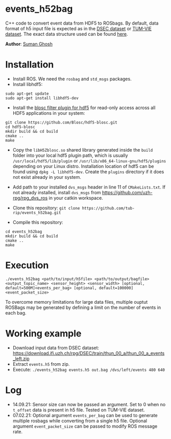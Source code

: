 # events_h52bag
C++ code to convert event data from HDF5 to ROSbags. By default, data format of h5 input file is expected as in the [DSEC dataset](https://dsec.ifi.uzh.ch/) or [TUM-VIE dataset](https://vision.in.tum.de/data/datasets/visual-inertial-event-dataset). The exact data structure used can be found [here](https://github.com/uzh-rpg/DSEC#events).

**Author**: [Suman Ghosh](https://www.linkedin.com/in/suman-ghosh-a8762576/)

# Installation
* Install ROS. We need the `rosbag` and `std_msgs` packages.
* Install libhdf5: 
```
sudo apt-get update
sudo apt-get install libhdf5-dev
```

* Install the [blosc filter plugin for hdf5](https://github.com/Blosc/hdf5-blosc#installing-the-blosc-filter-plugin) for read-only access across all HDF5 applications in your system:
```
git clone https://github.com/Blosc/hdf5-blosc.git
cd hdf5-blosc
mkdir build && cd build
cmake ..
make
```
* Copy the `libH5Zblosc.so` shared library generated inside the `build` folder into your local hdf5 plugin path, which is usually `/usr/local/hdf5/lib/plugin` or `/usr/lib/x86_64-linux-gnu/hdf5/plugins` depending on your Linux distro. Installation location of hdf5 can be found using `dpkg -L libhdf5-dev`. Create the `plugins` directory if it does not exist already in your system.

* Add path to your installed `dvs_msgs` header in line 11 of `CMakeLists.txt`.  If not already installed, install `dvs_msgs` from https://github.com/uzh-rpg/rpg_dvs_ros in your catkin workspace.
* Clone this repository: `git clone https://github.com/tub-rip/events_h52bag.git`
* Compile this repository:
```
cd events_h52bag
mkdir build && cd build
cmake ..
make
```
# Execution
`./events_h52bag <path/to/input/h5file> <path/to/output/bagfile> <output_topic_name> <sensor_height> <sensor_width> [optional, default=500M]<events_per_bag> [optional, default=100000]<event_packet_size>`

To overcome memory limitations for large data files, multiple ouptut ROSBags may be generated by defining a limit on the number of events in each bag.

# Working example
* Download input data from DSEC dataset: https://download.ifi.uzh.ch/rpg/DSEC/train/thun_00_a/thun_00_a_events_left.zip
* Extract `events.h5` from zip.
* Execute: `./events_h52bag events.h5 out.bag /dvs/left/events 480 640`

# Log
* 14.09.21: Sensor size can now be passed an argument. Set to 0 when no `t_offset` data is present in h5 file. Tested on TUM-VIE dataset.
* 07.02.21: Optional argument `events_per_bag` can be used to generate multiple rosbags while converting from a single h5 file. Optional argument `event_packet_size` can be passed to modify ROS message rate.

